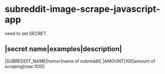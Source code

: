 # subreddit-image-scrape-javascript-app


need to set SECRET.

|secret name|examples|description|
---
|SUBREDDIT_NAME|humor|name of subreddit|
|AMOUNT|100|amount of scraping(max:100)|


